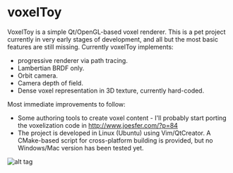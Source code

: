 voxelToy
========

VoxelToy is a simple Qt/OpenGL-based voxel renderer. This is a pet project currently in very early stages of development, and all but the most basic features are still missing. Currently voxelToy implements:

- progressive renderer via path tracing.
- Lambertian BRDF only.
- Orbit camera.
- Camera depth of field.
- Dense voxel representation in 3D texture, currently hard-coded. 

Most immediate improvements to follow:
- Some authoring tools to create voxel content - I'll probably start porting the voxelization code in http://www.joesfer.com/?p=84
- The project is developed in Linux (Ubuntu) using Vim/QtCreator. A CMake-based script for cross-platform building is provided, but no Windows/Mac version has been tested yet.

![alt tag](https://github.com/joesfer/voxelToy/blob/master/resources/screenshot07.png)
